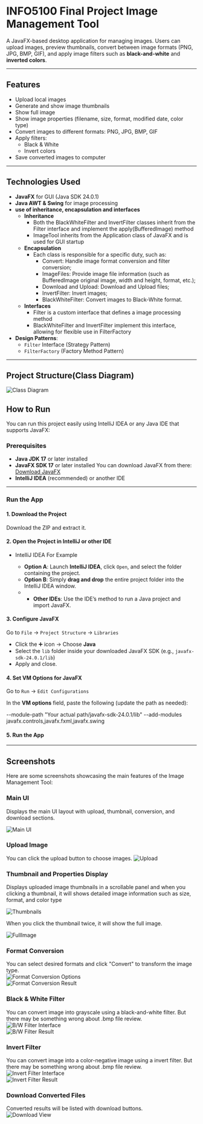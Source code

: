 # INFO5100 Final Project Image Management Tool

A JavaFX-based desktop application for managing images. 
Users can upload images, preview thumbnails, convert between image formats (PNG, JPG, BMP, GIF), and apply image filters such as **black-and-white** and **inverted colors**.

---------------------------------------------------------------------------------------------------------------------------------------------------

## Features

- Upload local images
- Generate and show image thumbnails
- Show full image
- Show image properties (filename, size, format, modified date, color type)
- Convert images to different formats: PNG, JPG, BMP, GIF
- Apply filters:
  - Black & White
  - Invert colors
- Save converted images to computer

---------------------------------------------------------------------------------------------------------------------------------------------------

## Technologies Used

- **JavaFX** for GUI (Java SDK 24.0.1)
- **Java AWT & Swing** for image processing
- **use of inheritance, encapsulation and interfaces**
  - **Inheritance**
    - Both the BlackWhiteFilter and InvertFilter classes inherit from the Filter interface and implement the apply(BufferedImage) method
    - ImageTool inherits from the Application class of JavaFX and is used for GUI startup
  - **Encapsulation**
    - Each class is responsible for a specific duty, such as:
      - Convert: Handle image format conversion and filter conversion;
      - ImageFiles: Provide image file information (such as BufferedImage original image, width and height, format, etc.);
      - Download and Upload: Download and Upload files;
      - InvertFilter: Invert images;
      - BlackWhiteFilter: Convert images to Black-White format.
  - **Interfaces**
    - Filter is a custom interface that defines a image processing method
    - BlackWhiteFilter and InvertFilter implement this interface, allowing for flexible use in FilterFactory
- **Design Patterns**:
  - `Filter` Interface (Strategy Pattern)
  - `FilterFactory` (Factory Method Pattern)

---------------------------------------------------------------------------------------------------------------------------------------------------

## Project Structure(Class Diagram)
![Class Diagram](Screenshots/ClassDiagram.jpeg)

## How to Run

You can run this project easily using IntelliJ IDEA or any Java IDE that supports JavaFX:

### Prerequisites

- **Java JDK 17** or later installed  
- **JavaFX SDK 17** or later installed
  You can download JavaFX from there: [Download JavaFX](https://openjfx.io/index.html)
- **IntelliJ IDEA** (recommended) or another IDE

---------------------------------------------------------------------------------------------------------------------------------------------------

### Run the App

#### 1. Download the Project

Download the ZIP and extract it.

#### 2. Open the Project in IntelliJ or other IDE
- IntelliJ IDEA For Example

  - **Option A**: Launch **IntelliJ IDEA**, click `Open`, and select the folder containing the project.
  - **Option B**: Simply **drag and drop** the entire project folder into the IntelliJ IDEA window.
  - - **Other IDEs**: Use the IDE’s method to run a Java project and import JavaFX.

#### 3. Configure JavaFX

Go to `File` → `Project Structure` → `Libraries`

- Click the ➕ icon → Choose **Java**
- Select the `lib` folder inside your downloaded JavaFX SDK (e.g., `javafx-sdk-24.0.1/lib`)
- Apply and close.

#### 4. Set VM Options for JavaFX

Go to `Run` → `Edit Configurations`

In the **VM options** field, paste the following (update the path as needed):

--module-path "Your actual path/javafx-sdk-24.0.1/lib" --add-modules javafx.controls,javafx.fxml,javafx.swing

#### 5. Run the App

---------------------------------------------------------------------------------------------------------------------------------------------------

## Screenshots

Here are some screenshots showcasing the main features of the Image Management Tool:

### Main UI  
Displays the main UI layout with upload, thumbnail, conversion, and download sections.  

![Main UI](Screenshots/mainUI.jpg)

### Upload Image
You can click the upload button to choose images.
![Upload](Screenshots/upload.jpg)

### Thumbnail and Properties Display
Displays uploaded image thumbnails in a scrollable panel and when you clicking a thumbnail, it will shows detailed image information such as size, format, and color type

![Thumbnails](Screenshots/thumbnails.jpg)

When you click the thumbnail twice, it will show the full image.

![FullImage](Screenshots/fullImage.jpg)

### Format Conversion  
You can select desired formats and click "Convert" to transform the image type.  
![Format Conversion Options](Screenshots/formatConvert.jpg)  
![Format Conversion Result](Screenshots/formatConvertResult.jpg)

### Black & White Filter  
You can convert image into grayscale using a black-and-white filter. But there may be something wrong about .bmp file review.
![B/W Filter Interface](Screenshots/B:WConvert.jpg)  
![B/W Filter Result](Screenshots/B:WConvertResult.jpg)

### Invert Filter  
You can convert image into a color-negative image using a invert filter. But there may be something wrong about .bmp file review.
![Invert Filter Interface](Screenshots/invertConvert.jpg)  
![Invert Filter Result](Screenshots/invertConvertResult.jpg)

### Download Converted Files  
Converted results will be listed with download buttons.  
![Download View](Screenshots/download.jpg)







